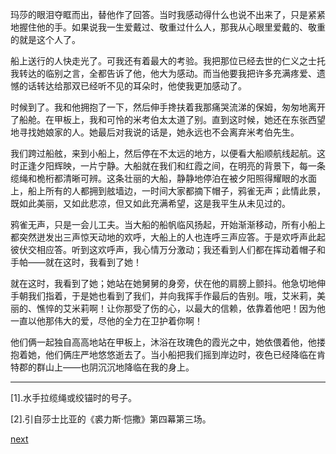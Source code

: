 
玛莎的眼泪夺眶而出，替他作了回答。当时我感动得什么也说不出来了，只是紧紧地握住他的手。如果说我一生爱戴过、敬重过什么人，那我从心眼里爱戴的、敬重的就是这个人了。

船上送行的人快走光了。可我还有着最大的考验。我把那位已经去世的仁义之士托我转达的临别之言，全都告诉了他，他大为感动。而当他要我把许多充满疼爱、遗憾的话转达给那双已经听不见的耳朵时，他使我更加感动了。

时候到了。我和他拥抱了一下，然后伸手搀扶着我那痛哭流涕的保姆，匆匆地离开了船舱。在甲板上，我和可怜的米考伯太太道了别。直到这时候，她还在东张西望地寻找她娘家的人。她最后对我说的话是，她永远也不会离弃米考伯先生。

我们跨过船舷，来到小船上，然后停在不太远的地方，以便看大船顺航线起航。这时正逢夕阳辉映，一片宁静。大船就在我们和红霞之间，在明亮的背景下，每一条缆绳和桅桁都清晰可辨。这条壮丽的大船，静静地停泊在被夕阳照得耀眼的水面上，船上所有的人都拥到舷墙边，一时间大家都摘下帽子，鸦雀无声；此情此景，既如此美丽，又如此悲凉，但又如此充满希望，这是我平生从未见过的。

鸦雀无声，只是一会儿工夫。当大船的船帆临风扬起，开始渐渐移动，所有小船上都突然迸发出三声惊天动地的欢呼，大船上的人也连呼三声应答。于是欢呼声此起彼伏交相应答。听到这欢呼声，我心情万分激动；我还看到人们都在挥动着帽子和手帕——就在这时，我看到了她！

就在这时，我看到了她；她站在她舅舅的身旁，伏在他的肩膀上颤抖。他急切地伸手朝我们指着，于是她也看到了我们，并向我挥手作最后的告别。哦，艾米莉，美丽的、憔悴的艾米莉啊！让你那受了伤的心，以最大的信赖，依靠着他吧！因为他一直以他那伟大的爱，尽他的全力在卫护着你啊！

他们俩一起独自高高地站在甲板上，沐浴在玫瑰色的霞光之中，她依偎着他，他搂抱着她，他们俩庄严地悠悠逝去了。当小船把我们摇到岸边时，夜色已经降临在肯特郡的群山上——也阴沉沉地降临在我的身上。

* * *

[1].水手拉缆绳或绞锚时的号子。

[2].引自莎士比亚的《裘力斯·恺撒》第四幕第三场。

[next](page719)
